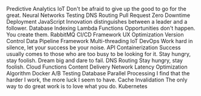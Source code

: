 Predictive Analytics IoT Don't be afraid to give up the good to go for the great. Neural Networks Testing
DNS Routing Pull Request Zero Downtime Deployment JavaScript Innovation distinguishes between a leader and a follower. Database Indexing Lambda Functions Opportunities don't happen. You create them. RabbitMQ CI/CD Framework
UX Optimization Version Control Data Pipeline Framework Multi-threading IoT DevOps Work hard in silence, let your success be your noise. API Containerization Success usually comes to those who are too busy to be looking for it. Stay hungry, stay foolish. Dream big and dare to fail.
DNS Routing Stay hungry, stay foolish. Cloud Functions Content Delivery Network Latency Optimization Algorithm Docker A/B Testing Database Parallel Processing I find that the harder I work, the more luck I seem to have. Cache Invalidation The only way to do great work is to love what you do. Kubernetes
